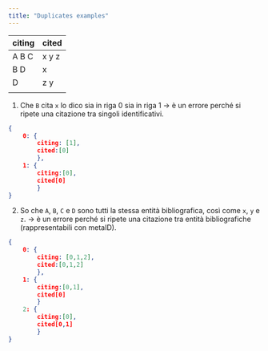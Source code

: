 ```yaml
---
title: "Duplicates examples"
---
```

|citing                 |cited                                                                                                                                      |
|-----------------------|-------------------------------------------------------------------------------------------------------------------------------------------|
|A B C                  |x y z                                                                                                                                      |
|B D                    |x                                                                                                                                          |
|D                      |z y                                                                                                                                        |
|                       |                                                                                                                                           |


1. Che `B` cita `x` lo dico sia in riga 0 sia in riga 1 → è un errore perché si ripete una citazione tra singoli identificativi.
```json
{
	0: {
		citing: [1],
		cited:[0]
		},
	1: {
		citing:[0], 
		cited[0]
		}
}
```

2. So che `A`, `B`, `C` e `D` sono tutti la stessa entità bibliografica, così come `x`, `y` e `z`. → è un errore perché si ripete una citazione tra entità bibliografiche (rappresentabili con metaID).
```json
{
	0: {
		citing: [0,1,2],
		cited:[0,1,2]
		},
	1: {
		citing:[0,1], 
		cited[0]
		}
	2: {
		citing:[0], 
		cited[0,1]
		}
}
```

